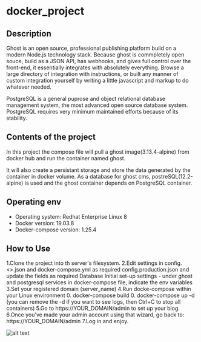 # docker_project

## Description
Ghost is an open source, professional publishing platform build on a modern Node.js technology stack. Because ghost is commpletely open souce, build as a JSON API, has webhooks, and gives full control over the front-end, it essentially integrates with absolutely everything. Browse a large directory of integration with instructions, or built any manner of custom integration yourself by writing a little javascript and markup to do whatever needed.

PostgreSQL is a general puprose and object relational database management system, the most advanced open source database system. PostgreSQL requires very minimum maintained efforts because of its stability.

## Contents of the project
In this project the compose file will pull a ghost image(3.13.4-alpine) from docker hub and run the container named ghost.

It will also create a persistant storage and store the data generated by the container in docker volume. As a database for ghost cms, postreSQL(12.2-alpine) is used and the ghost container depends on PostgreSQL container.

## Operating env
- Operating system: Redhat Enterprise Linux 8
- Docker version: 19.03.8
- Docker-compose version: 1.25.4

## How to Use
1.Clone the project into th server's filesystem.
2.Edit settings in config.<>.json and docker-compose.yml as required
  config.production.json and update the fields as required
  Database Initial set-up settings - under ghost and postgresql services in docker-compose file, indicate the env variables
3.Set your registered domain (server_name)
4.Run docke-compose within your Linux environment 0. docker-compose build 0. docker-compose up -d (you can remove the -d if you want to see logs, then Ctrl+C to stop all containers)
5.Go to https://YOUR_DOMAIN/admin to set up your blog.
6.Once you've made your admin account using that wizard, go back to: https://YOUR_DOMAIN/admin
7.Log in and enjoy.

![alt text](http://file:///C:/Users/HP/Downloads/WhatsApp%20Image%202020-05-01%20at%2012.28.10%20PM.jpeg)
